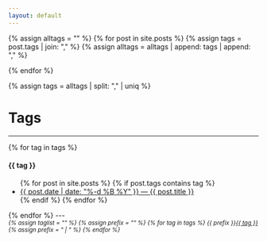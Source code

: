 ```yaml
---
layout: default
---
```


{% assign alltags = "" %}
{% for post in site.posts %}
    {% assign tags = post.tags | join: "," %}
    {% assign alltags = alltags | append: tags | append: "," %}

{% endfor %}

{% assign tags = alltags | split: "," | uniq %}

# Tags
---

{% for tag in tags %}
<div id="tag_{{ tag }}" class="tag">
<h4>{{ tag }}</h4>
<ul>
    {% for post in site.posts %}
        {% if post.tags contains tag %}
            <li><a href="{{ site.url }}{{ post.url }}">
                {{ post.date | date: "%-d %B %Y" }} &mdash;
                {{ post.title }}</a></li>
        {% endif %}
    {% endfor %}
</ul>
</div>
{% endfor %}
---
<div><small><em>
{% assign taglist = "" %}
{% assign prefix = "" %}
{% for tag in tags %}
    <!-- <a href="#{{ tag }}" onclick="myFunction();return false;">{{ tag }}</a>  -->
    {{ prefix }}<a href="#" onclick="myFunction('tag_{{ tag }}');return false;">{{ tag }}</a>
    {% assign prefix = "&nbsp;|&nbsp;" %}
{% endfor %}
</em></small></div>